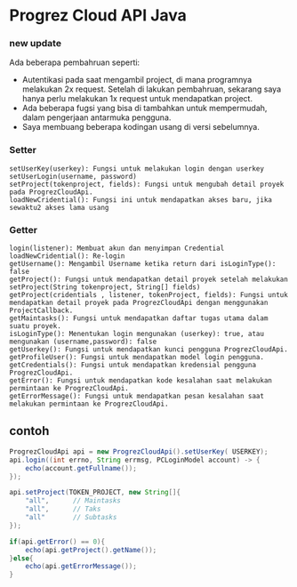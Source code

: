 # Progrez Cloud API Java

### new update

Ada beberapa pembahruan seperti:
- Autentikasi pada saat mengambil project, di mana programnya melakukan 2x request. Setelah di lakukan pembahruan, sekarang saya hanya perlu melakukan 1x request untuk mendapatkan project.
- Ada beberapa fugsi yang bisa di tambahkan untuk mempermudah, dalam pengerjaan antarmuka pengguna.
- Saya membuang beberapa kodingan usang di versi sebelumnya.

### Setter

```
setUserKey(userkey): Fungsi untuk melakukan login dengan userkey
setUserLogin(username, password)
setProject(tokenproject, fields): Fungsi untuk mengubah detail proyek pada ProgrezCloudApi.
loadNewCridential(): Fungsi ini untuk mendapatkan akses baru, jika sewaktu2 akses lama usang
```

### Getter

```
login(listener): Membuat akun dan menyimpan Credential
loadNewCridential(): Re-login
getUsername(): Mengambil Username ketika return dari isLoginType(): false
getProject(): Fungsi untuk mendapatkan detail proyek setelah melakukan setProject(String tokenproject, String[] fields)
getProject(cridentials , listener, tokenProject, fields): Fungsi untuk mendapatkan detail proyek pada ProgrezCloudApi dengan menggunakan ProjectCallback.
getMaintasks(): Fungsi untuk mendapatkan daftar tugas utama dalam suatu proyek.
isLoginType(): Menentukan login mengunakan (userkey): true, atau mengunakan (username,password): false
getUserkey(): Fungsi untuk mendapatkan kunci pengguna ProgrezCloudApi.
getProfileUser(): Fungsi untuk mendapatkan model login pengguna.
getCredentials(): Fungsi untuk mendapatkan kredensial pengguna ProgrezCloudApi.
getError(): Fungsi untuk mendapatkan kode kesalahan saat melakukan permintaan ke ProgrezCloudApi.
getErrorMessage(): Fungsi untuk mendapatkan pesan kesalahan saat melakukan permintaan ke ProgrezCloudApi.
```

## contoh

```java
ProgrezCloudApi api = new ProgrezCloudApi().setUserKey( USERKEY);
api.login((int errno, String errmsg, PCLoginModel account) -> {
    echo(account.getFullname());
});

api.setProject(TOKEN_PROJECT, new String[]{
    "all",      // Maintasks
    "all",      // Taks
    "all"       // Subtasks
});

if(api.getError() == 0){
    echo(api.getProject().getName());
}else{
    echo(api.getErrorMessage());
}
```
